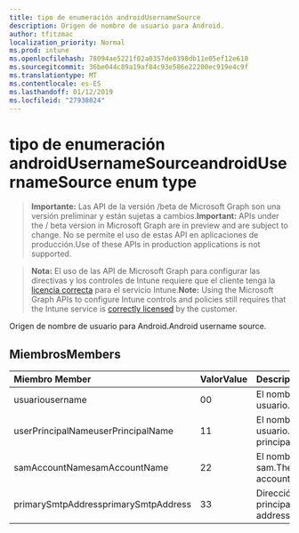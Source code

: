 ```yaml
---
title: tipo de enumeración androidUsernameSource
description: Origen de nombre de usuario para Android.
author: tfitzmac
localization_priority: Normal
ms.prod: intune
ms.openlocfilehash: 78094ae5221f02a0357de0398db11e05ef12e610
ms.sourcegitcommit: 36be044c89a19af84c93e586e22200ec919e4c9f
ms.translationtype: MT
ms.contentlocale: es-ES
ms.lasthandoff: 01/12/2019
ms.locfileid: "27938024"
---
```

# <a name="androidusernamesource-enum-type"></a><span data-ttu-id="ffb5f-103">tipo de enumeración androidUsernameSource</span><span class="sxs-lookup"><span data-stu-id="ffb5f-103">androidUsernameSource enum type</span></span>

> <span data-ttu-id="ffb5f-104">**Importante:** Las API de la versión /beta de Microsoft Graph son una versión preliminar y están sujetas a cambios.</span><span class="sxs-lookup"><span data-stu-id="ffb5f-104">**Important:** APIs under the / beta version in Microsoft Graph are in preview and are subject to change.</span></span> <span data-ttu-id="ffb5f-105">No se permite el uso de estas API en aplicaciones de producción.</span><span class="sxs-lookup"><span data-stu-id="ffb5f-105">Use of these APIs in production applications is not supported.</span></span>

> <span data-ttu-id="ffb5f-106">**Nota:** El uso de las API de Microsoft Graph para configurar las directivas y los controles de Intune requiere que el cliente tenga la [licencia correcta](https://go.microsoft.com/fwlink/?linkid=839381) para el servicio Intune.</span><span class="sxs-lookup"><span data-stu-id="ffb5f-106">**Note:** Using the Microsoft Graph APIs to configure Intune controls and policies still requires that the Intune service is [correctly licensed](https://go.microsoft.com/fwlink/?linkid=839381) by the customer.</span></span>

<span data-ttu-id="ffb5f-107">Origen de nombre de usuario para Android.</span><span class="sxs-lookup"><span data-stu-id="ffb5f-107">Android username source.</span></span>
## <a name="members"></a><span data-ttu-id="ffb5f-108">Miembros</span><span class="sxs-lookup"><span data-stu-id="ffb5f-108">Members</span></span>
|<span data-ttu-id="ffb5f-109">Miembro	</span><span class="sxs-lookup"><span data-stu-id="ffb5f-109">Member</span></span>|<span data-ttu-id="ffb5f-110">Valor</span><span class="sxs-lookup"><span data-stu-id="ffb5f-110">Value</span></span>|<span data-ttu-id="ffb5f-111">Descripción</span><span class="sxs-lookup"><span data-stu-id="ffb5f-111">Description</span></span>|
|:---|:---|:---|
|<span data-ttu-id="ffb5f-112">usuario</span><span class="sxs-lookup"><span data-stu-id="ffb5f-112">username</span></span>|<span data-ttu-id="ffb5f-113">0</span><span class="sxs-lookup"><span data-stu-id="ffb5f-113">0</span></span>|<span data-ttu-id="ffb5f-114">El nombre de usuario.</span><span class="sxs-lookup"><span data-stu-id="ffb5f-114">The username.</span></span>|
|<span data-ttu-id="ffb5f-115">userPrincipalName</span><span class="sxs-lookup"><span data-stu-id="ffb5f-115">userPrincipalName</span></span>|<span data-ttu-id="ffb5f-116">1</span><span class="sxs-lookup"><span data-stu-id="ffb5f-116">1</span></span>|<span data-ttu-id="ffb5f-117">El nombre principal del usuario.</span><span class="sxs-lookup"><span data-stu-id="ffb5f-117">The user principal name.</span></span>|
|<span data-ttu-id="ffb5f-118">samAccountName</span><span class="sxs-lookup"><span data-stu-id="ffb5f-118">samAccountName</span></span>|<span data-ttu-id="ffb5f-119">2</span><span class="sxs-lookup"><span data-stu-id="ffb5f-119">2</span></span>|<span data-ttu-id="ffb5f-120">El nombre de cuenta sam.</span><span class="sxs-lookup"><span data-stu-id="ffb5f-120">The user sam account name.</span></span>|
|<span data-ttu-id="ffb5f-121">primarySmtpAddress</span><span class="sxs-lookup"><span data-stu-id="ffb5f-121">primarySmtpAddress</span></span>|<span data-ttu-id="ffb5f-122">3</span><span class="sxs-lookup"><span data-stu-id="ffb5f-122">3</span></span>|<span data-ttu-id="ffb5f-123">Dirección SMTP principal.</span><span class="sxs-lookup"><span data-stu-id="ffb5f-123">Primary SMTP address.</span></span>|





